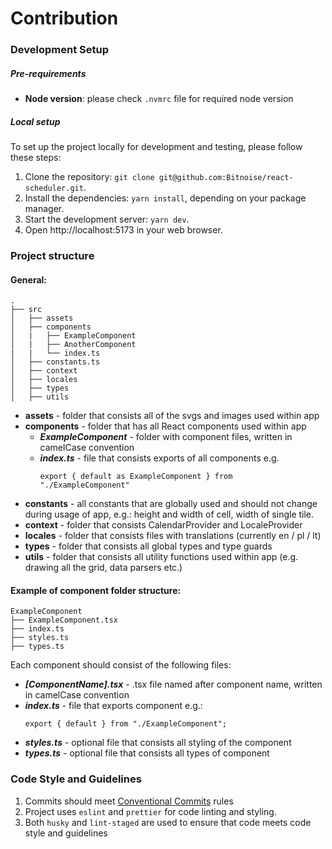 # Contribution

### Development Setup

##### Pre-requirements

- **Node version**: please check `.nvmrc` file for required node version

##### Local setup

To set up the project locally for development and testing, please follow these steps:

1. Clone the repository: `git clone git@github.com:Bitnoise/react-scheduler.git`.
2. Install the dependencies: `yarn install`, depending on your package manager.
3. Start the development server: `yarn dev`.
4. Open http://localhost:5173 in your web browser.

### Project structure

#### General:

```
.
├── src
│   ├── assets
│   ├── components
│   |   ├── ExampleComponent
│   |   ├── AnotherComponent
|   |   └── index.ts
│   ├── constants.ts
│   ├── context
│   ├── locales
│   ├── types
│   ├── utils
```

- **assets** - folder that consists all of the svgs and images used within app
- **components** - folder that has all React components used within app
  - **_ExampleComponent_** - folder with component files, written in camelCase convention
  - **_index.ts_** - file that consists exports of all components e.g.
    ```
    export { default as ExampleComponent } from "./ExampleComponent"
    ```
- **constants** - all constants that are globally used and should not change during usage of app, e.g.: height and width of cell, width of single tile.
- **context** - folder that consists CalendarProvider and LocaleProvider
- **locales** - folder that consists files with translations (currently en / pl / lt)
- **types** - folder that consists all global types and type guards
- **utils** - folder that consists all utility functions used within app (e.g. drawing all the grid, data parsers etc.)

#### Example of component folder structure:

```
ExampleComponent
├── ExampleComponent.tsx
├── index.ts
├── styles.ts
├── types.ts
```

Each component should consist of the following files:

- **_[ComponentName].tsx_** - .tsx file named after component name, written in camelCase convention
- **_index.ts_** - file that exports component e.g.:
  ```
  export { default } from "./ExampleComponent";
  ```
- **_styles.ts_** - optional file that consists all styling of the component
- **_types.ts_** - optional file that consists all types of component

### Code Style and Guidelines

1. Commits should meet [Conventional Commits](https://www.conventionalcommits.org/en/v1.0.0/) rules
2. Project uses `eslint` and `prettier` for code linting and styling.
3. Both `husky` and `lint-staged` are used to ensure that code meets code style and guidelines
